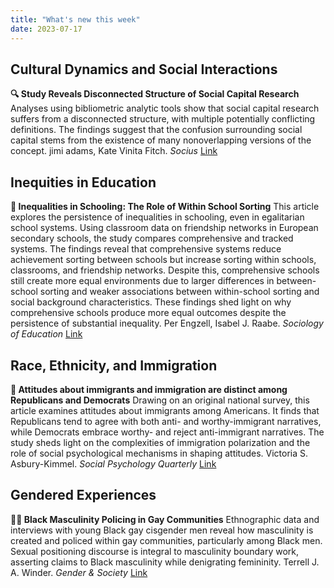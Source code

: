 ```yaml
---
title: "What's new this week"
date: 2023-07-17
---
```


## Cultural Dynamics and Social Interactions

**🔍 Study Reveals Disconnected Structure of Social Capital Research** Analyses using bibliometric analytic tools show that social capital research suffers from a disconnected structure, with multiple potentially conflicting definitions. The findings suggest that the confusion surrounding social capital stems from the existence of many nonoverlapping versions of the concept. jimi  adams, Kate  Vinita Fitch. *Socius* [Link](https://doi.org/10.1177/23780231231184766)

## Inequities in Education

**🏫 Inequalities in Schooling: The Role of Within School Sorting** This article explores the persistence of inequalities in schooling, even in egalitarian school systems. Using classroom data on friendship networks in European secondary schools, the study compares comprehensive and tracked systems. The findings reveal that comprehensive systems reduce achievement sorting between schools but increase sorting within schools, classrooms, and friendship networks. Despite this, comprehensive schools still create more equal environments due to larger differences in between-school sorting and weaker associations between within-school sorting and social background characteristics. These findings shed light on why comprehensive schools produce more equal outcomes despite the persistence of substantial inequality. Per  Engzell, Isabel J.  Raabe. *Sociology of Education* [Link](https://doi.org/10.1177/00380407231183952)

## Race, Ethnicity, and Immigration

**📰 Attitudes about immigrants and immigration are distinct among Republicans and Democrats** Drawing on an original national survey, this article examines attitudes about immigrants among Americans. It finds that Republicans tend to agree with both anti- and worthy-immigrant narratives, while Democrats embrace worthy- and reject anti-immigrant narratives. The study sheds light on the complexities of immigration polarization and the role of social psychological mechanisms in shaping attitudes. Victoria S.  Asbury-Kimmel. *Social Psychology Quarterly* [Link](https://doi.org/10.1177/01902725231184201)

## Gendered Experiences

**🏳️‍🌈 Black Masculinity Policing in Gay Communities** Ethnographic data and interviews with young Black gay cisgender men reveal how masculinity is created and policed within gay communities, particularly among Black men. Sexual positioning discourse is integral to masculinity boundary work, asserting claims to Black masculinity while denigrating femininity. Terrell J. A.  Winder. *Gender & Society* [Link](https://doi.org/10.1177/08912432231186999)